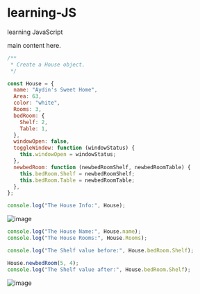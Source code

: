 # learning-JS
learning JavaScript

main content here.

```js
/**
 * Create a House object.
 */

const House = {
  name: "Aydin's Sweet Home",
  Area: 63,
  color: "white",
  Rooms: 3,
  bedRoom: {
    Shelf: 2,
    Table: 1,
  },
  windowOpen: false,
  toggleWindow: function (windowStatus) {
    this.windowOpen = windowStatus;
  },
  newbedRoom: function (newbedRoomShelf, newbedRoomTable) {
    this.bedRoom.Shelf = newbedRoomShelf;
    this.bedRoom.Table = newbedRoomTable;
  },
};

console.log("The House Info:", House);
```
![image](https://user-images.githubusercontent.com/49828191/111854945-661cf800-8922-11eb-8305-978863e2c297.png)



```js
console.log("The House Name:", House.name);
console.log("The House Rooms:", House.Rooms);

console.log("The Shelf value before:", House.bedRoom.Shelf);

House.newbedRoom(5, 4);
console.log("The Shelf value after:", House.bedRoom.Shelf);
```
![image](https://user-images.githubusercontent.com/49828191/111855001-9cf30e00-8922-11eb-99c4-4368096ca192.png)


